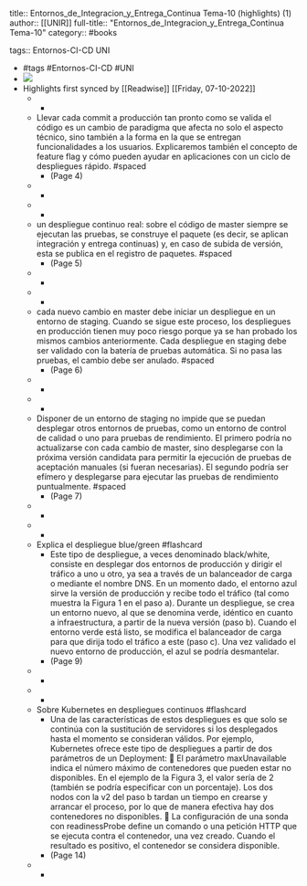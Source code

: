 title:: Entornos_de_Integracion_y_Entrega_Continua Tema-10 (highlights) (1)
author:: [[UNIR]]
full-title:: "Entornos_de_Integracion_y_Entrega_Continua Tema-10"
category:: #books

tags:: Entornos-CI-CD UNI

- #tags #Entornos-CI-CD #UNI
- ![](https://readwise-assets.s3.amazonaws.com/media/uploaded_book_covers/profile_22942/2f569712-df1a-413e-bcba-54aa4aa1618c.jpg)
- Highlights first synced by [[Readwise]] [[Friday, 07-10-2022]]
	- -
	- Llevar cada commit a producción tan pronto como se valida el código es un cambio de paradigma que afecta no solo el aspecto técnico, sino también a la forma en la que se entregan funcionalidades a los usuarios.  Explicaremos también el concepto de feature flag y cómo pueden ayudar en aplicaciones con un ciclo de despliegues rápido. #spaced
		- (Page 4)
	- -
	- -
	- un  despliegue  continuo  real: sobre el código de master siempre se ejecutan las pruebas, se construye el paquete (es  decir,  se  aplican  integración  y  entrega  continuas)  y,  en  caso  de  subida  de versión, esta se publica en el registro de paquetes. #spaced
		- (Page 5)
	- -
	- -
	- cada nuevo cambio en master debe iniciar un despliegue en un entorno de staging. Cuando  se  sigue  este  proceso,  los  despliegues  en  producción  tienen  muy  poco riesgo  porque  ya  se  han  probado  los  mismos  cambios  anteriormente.  Cada despliegue en staging debe ser validado con la batería de pruebas automática. Si no pasa las pruebas, el cambio debe ser anulado. #spaced
		- (Page 6)
	- -
	- -
	- Disponer  de  un  entorno  de  staging  no  impide  que  se  puedan  desplegar  otros entornos de pruebas, como un entorno de control de calidad o uno para pruebas de rendimiento. El primero podría no actualizarse con cada cambio de master, sino desplegarse con la próxima versión candidata para permitir la ejecución de pruebas de  aceptación  manuales  (si  fueran  necesarias).  El  segundo  podría  ser  efímero  y desplegarse para ejecutar las pruebas de rendimiento puntualmente. #spaced
		- (Page 7)
	- -
	- -
	- Explica el despliegue blue/green #flashcard
		- Este  tipo  de  despliegue,  a  veces  denominado  black/white,  consiste  en  desplegar dos entornos de producción y dirigir el tráfico a uno u otro, ya sea a través de un balanceador de carga o mediante el nombre DNS. En un momento dado, el entorno azul  sirve  la  versión  de  producción  y  recibe  todo  el  tráfico  (tal  como  muestra  la Figura 1 en el paso a). Durante un despliegue, se crea un entorno nuevo, al que se denomina verde, idéntico en cuanto a infraestructura, a partir de la nueva versión (paso  b).  Cuando  el  entorno  verde  está  listo,  se  modifica  el  balanceador  de  carga para que dirija todo el tráfico a este (paso c). Una vez validado el nuevo entorno de producción, el azul se podría desmantelar.
		- (Page 9)
	- -
	- -
	- Sobre Kubernetes en despliegues continuos #flashcard
		- Una  de  las  características  de  estos  despliegues  es  que  solo  se  continúa  con  la sustitución  de  servidores  si  los  desplegados  hasta  el  momento  se  consideran válidos.  Por  ejemplo,  Kubernetes  ofrece  este  tipo  de  despliegues  a  partir  de  dos parámetros de un Deployment:   El  parámetro  maxUnavailable  indica  el  número  máximo  de  contenedores  que pueden  estar  no  disponibles.  En  el  ejemplo  de  la  Figura  3,  el  valor  sería  de  2 (también  se  podría  especificar  con  un  porcentaje).  Los  dos  nodos  con  la  v2  del paso b tardan un tiempo en crearse y arrancar el proceso, por lo que de manera efectiva hay dos contenedores no disponibles.   La  configuración  de  una  sonda  con  readinessProbe  define  un  comando  o  una petición  HTTP  que  se  ejecuta  contra  el  contenedor,  una  vez  creado.  Cuando  el resultado es positivo, el contenedor se considera disponible.
		- (Page 14)
	- -
